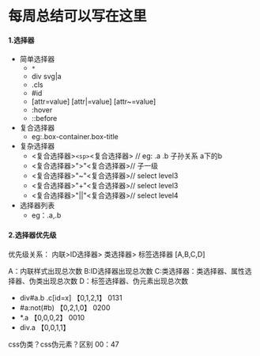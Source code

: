 # 每周总结可以写在这里
#### 1.选择器
- 简单选择器
    - `*`
    - div svg|a
    - .cls
    - #id
    - [attr=value] [attr|=value] [attr~=value]
    - :hover
    - ::before
- 复合选择器
  - eg:.box-container.box-title
- 复杂选择器
  - <复合选择器>`<sp>`<复合选择器> // eg: .a .b 子孙关系 a下的b
  - <复合选择器>">"<复合选择器>// 子一级
  - <复合选择器>"~"<复合选择器>// select level3
  - <复合选择器>"+"<复合选择器>// select level3
  - <复合选择器>"||"<复合选择器>// select level4
- 选择器列表
    - eg：.a,.b
#### 2.选择器优先级
优先级关系：
内联>ID选择器> 类选择器> 标签选择器
[A,B,C,D]

A：内联样式出现总次数
B:ID选择器出现总次数
C:类选择器：类选择器、属性选择器、伪类出现总次数
D：标签选择器、伪元素出现总次数


- div#a.b .c[id=x]   【0,1,2,1】 0131
- #a:not(#b)         【0,2,1,0】 0200
- *.a                【0,0,0,2】 0010
- div.a              【0,0,1,1】


css伪类？css伪元素？区别
00：47

